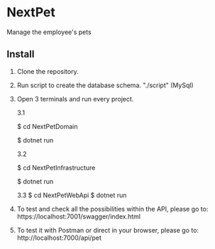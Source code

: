 # NextPet
Manage the employee's pets

## Install
1. Clone the repository.

2. Run script to create the database schema. "./script" (MySql)

3. Open 3 terminals and run every project.

    3.1

      $ cd NextPetDomain 

      $ dotnet run

    3.2

      $ cd NextPetInfrastructure 

      $ dotnet run

    3.3
      $ cd NextPetWebApi 
      $ dotnet run


4. To test and check all the possibilities within the API, please go to:
    https://localhost:7001/swagger/index.html
    
5. To test it with Postman or direct in your browser, please go to:
    http://localhost:7000/api/pet
